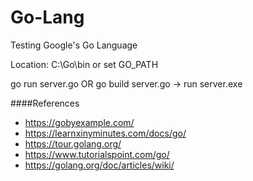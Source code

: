 # Go-Lang
Testing Google's Go Language

Location: C:\Go\bin   or set GO_PATH

go run server.go
OR
go build server.go -> run server.exe

####References
* https://gobyexample.com/
* https://learnxinyminutes.com/docs/go/
* https://tour.golang.org/
* https://www.tutorialspoint.com/go/
* https://golang.org/doc/articles/wiki/
